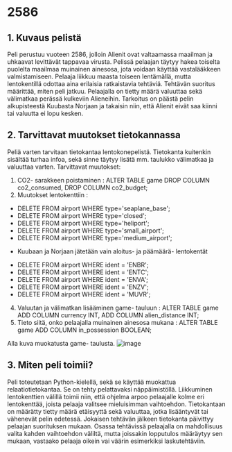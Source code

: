 # 2586
## 1. Kuvaus pelistä
Peli perustuu vuoteen 2586, jolloin Alienit ovat valtaamassa maailman ja uhkaavat levittävät tappavaa virusta. Pelissä pelaajan täytyy hakea toiselta puolelta maailmaa muinainen ainesosa, jota voidaan käyttää vastalääkkeen valmistamiseen. Pelaaja liikkuu maasta toiseen lentämällä, mutta lentokentillä odottaa aina erilaisia ratkaistavia tehtäviä. Tehtävän suoritus määrittää, miten peli jatkuu. Pelaajalla on tietty määrä valuuttaa sekä välimatkaa perässä kulkeviin Alieneihin. Tarkoitus on päästä pelin alkupisteestä Kuubasta Norjaan ja takaisin niin, että Alienit eivät saa kiinni tai valuutta ei lopu kesken. 
## 2. Tarvittavat muutokset tietokannassa
Peliä varten tarvitaan tietokantaa lentokonepelistä. Tietokanta kuitenkin sisältää turhaa infoa, sekä  sinne täytyy lisätä mm. taulukko välimatkaa ja valuuttaa varten. 
Tarvittavat muutokset:
1. CO2- sarakkeen poistaminen : ALTER TABLE game DROP COLUMN co2_consumed, DROP COLUMN co2_budget;
2. Muutokset lentokenttiin :
* DELETE FROM airport WHERE type='seaplane_base';
* DELETE FROM airport WHERE type='closed';
* DELETE FROM airport WHERE type='heliport';
* DELETE FROM airport WHERE type='small_airport';
* DELETE FROM airport WHERE type='medium_airport';
- Kuubaan ja Norjaan jätetään vain aloitus- ja päämäärä- lentokentät
* DELETE FROM airport WHERE ident = 'ENBR';
* DELETE FROM airport WHERE ident = 'ENTC';
* DELETE FROM airport WHERE ident = 'ENVA';
* DELETE FROM airport WHERE ident = 'ENZV';
* DELETE FROM airport WHERE ident = 'MUVR';
4. Valuutan ja välimatkan lisääminen game- tauluun : ALTER TABLE game ADD COLUMN currency INT, ADD COLUMN alien_distance INT;
5. Tieto siitä, onko pelaajalla muinainen ainesosa mukana : ALTER TABLE game ADD COLUMN in_possession BOOLEAN;


Alla kuva muokatusta game- taulusta.
![image](https://github.com/seitamnn/MAAILMANLOPUNPELI/assets/156774906/7f4a5371-cbe0-4baf-a4bd-435a620117a7)

## 3. Miten peli toimii?
Peli toteutetaan Python-kielellä, sekä se käyttää muokattua relaatiotietokantaa. Se on tehty pelattavaksi näppäimistöllä.
Liikkuminen lentokenttien välillä toimii niin, että ohjelma arpoo pelaajalle kolme eri lentokenttää, joista pelaaja valitsee mieluisimman vaihtoehdon. 
Tietokantaan on määrätty tietty määrä etäisyyttä sekä valuuttaa, jotka lisääntyvät tai vähenevät pelin edetessä. Jokaisen tehtävän jälkeen tietokanta päivittyy pelaajan suorituksen mukaan. Osassa tehtävissä pelaajalla on mahdollisuus valita kahden vaihtoehdon väliltä, mutta joissakin lopputulos määräytyy sen mukaan, vastaako pelaaja oikein vai väärin esimerkiksi laskutehtäviin. 
